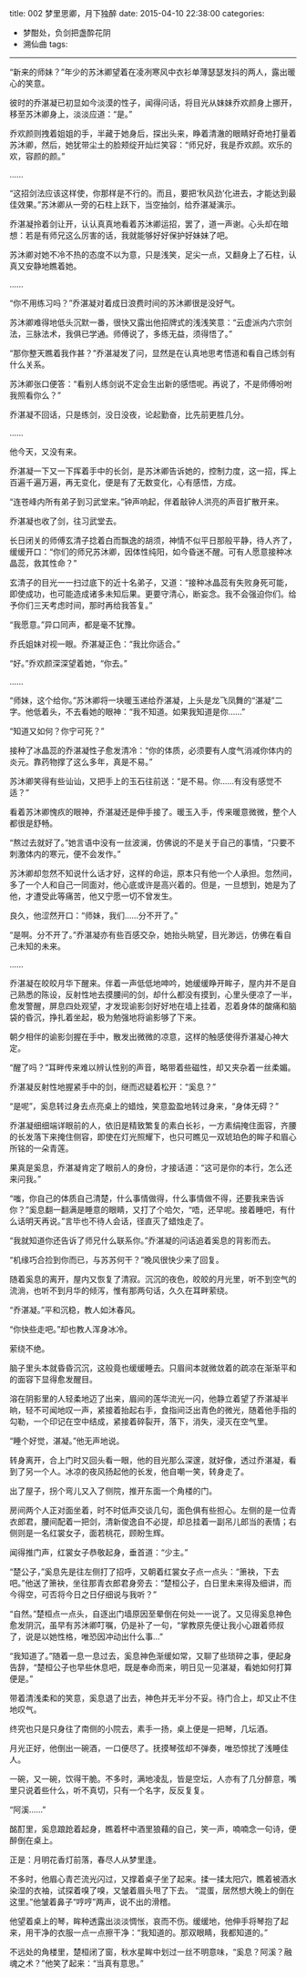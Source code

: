 title: 002 梦里思卿，月下独醉
date: 2015-04-10 22:38:00
categories: 
- 梦酣处，负剑把盏酔花阴
- 溯仙曲
tags: 
---

“新来的师妹？”年少的苏沐卿望着在凌冽寒风中衣衫单薄瑟瑟发抖的两人，露出暖心的笑意。

彼时的乔湛凝已初显如今淡漠的性子，闻得问话，将目光从妹妹乔欢颜身上挪开，移至苏沐卿身上，淡淡应道：“是。”

乔欢颜则拽着姐姐的手，半藏于她身后，探出头来，睁着清澈的眼睛好奇地打量着苏沐卿，然后，她犹带尘土的脸颊绽开灿烂笑容：“师兄好，我是乔欢颜。欢乐的欢，容颜的颜。”<!-- more -->

……

“这招剑法应该这样使，你那样是不行的。而且，要把‘秋风劲’化进去，才能达到最佳效果。”苏沐卿从一旁的石柱上跃下，当空抽剑，给乔湛凝演示。

乔湛凝拎着剑让开，认认真真地看着苏沐卿运招，罢了，道一声谢。心头却在暗想：若是有师兄这么厉害的话，我就能够好好保护好妹妹了吧。

苏沐卿对她不冷不热的态度不以为意，只是浅笑，足尖一点，又翻身上了石柱，认真又安静地瞧着她。

……

“你不用练习吗？”乔湛凝对着成日浪费时间的苏沐卿很是没好气。

苏沐卿难得地低头沉默一番，很快又露出他招牌式的浅浅笑意：“云虚派内六宗剑法，三脉法术，我俱已学通。师傅说了，多练无益，须得悟了。”

“那你整天瞧着我作甚？”乔湛凝发了问，显然是在认真地思考悟道和看自己练剑有什么关系。

苏沐卿张口便答：“看别人练剑说不定会生出新的感悟呢。再说了，不是师傅吩咐我照看你么？”

乔湛凝不回话，只是练剑，没日没夜，论起勤奋，比先前更胜几分。

……

他今天，又没有来。

乔湛凝一下又一下挥着手中的长剑，是苏沐卿告诉她的，控制力度，这一招，挥上百遍千遍万遍，再无变化，便是有了无数变化，心有感悟，方成。

“连苍峰内所有弟子到习武堂来。”钟声响起，伴着敲钟人洪亮的声音扩散开来。

乔湛凝也收了剑，往习武堂去。

长日闭关的师傅玄清子捻着白而飘逸的胡须，神情不似平日那般平静，待人齐了，缓缓开口：“你们的师兄苏沐卿，因体性纯阳，如今昏迷不醒。可有人愿意接种冰晶蕊，救其性命？”

玄清子的目光一一扫过底下的近十名弟子，又道：“接种冰晶蕊有失败身死可能，即使成功，也可能造成诸多未知后果。更要守清心，断妄念。我不会强迫你们。给予你们三天考虑时间，那时再给我答复。”

“我愿意。”异口同声，都是毫不犹豫。

乔氏姐妹对视一眼。乔湛凝正色：“我比你适合。”

“好。”乔欢颜深深望着她，“你去。”

……

“师妹，这个给你。”苏沐卿将一块暖玉递给乔湛凝，上头是龙飞凤舞的“湛凝”二字。他低着头，不去看她的眼神：“我不知道。如果我知道是你……”

“知道又如何？你宁可死？” 

接种了冰晶蕊的乔湛凝性子愈发清冷：“你的体质，必须要有人度气消减你体内的炎元。靠药物撑了这么多年，真是不易。”

苏沐卿笑得有些讪讪，又把手上的玉石往前送：“是不易。你……有没有感觉不适？”

看着苏沐卿愧疚的眼神，乔湛凝还是伸手接了。暖玉入手，传来暖意微微，整个人都很是舒畅。

“熬过去就好了。”她言语中没有一丝波澜，仿佛说的不是关于自己的事情，“只要不刺激体内的寒元，便不会发作。”

苏沐卿却忽然不知说什么话才好，这样的命运，原本只有他一个人承担。忽然间，多了一个人和自己一同面对，他心底或许是高兴着的。但是，一旦想到，她是为了他，才遭受此等痛苦，他又宁愿一切不曾发生。

良久，他涩然开口：“师妹，我们……分不开了。”

“是啊。分不开了。”乔湛凝亦有些百感交杂，她抬头眺望，目光渺远，仿佛在看自己未知的未来。 

……

乔湛凝在皎皎月华下醒来。伴着一声低低地呻吟，她缓缓睁开眸子，屋内并不是自己熟悉的陈设，反射性地去摸腰间的剑，却什么都没有摸到，心里头便凉了一半，愈发警醒，屏息四处观望，才发现谕影剑好好地在墙上挂着，忍着身体的酸痛和脑袋的昏沉，挣扎着坐起，极为勉强地将谕影够了下来。

朝夕相伴的谕影剑握在手中，散发出微微的凉意，这样的触感使得乔湛凝心神大定。

“醒了吗？”耳畔传来难以辨认性别的声音，略带着些磁性，却又夹杂着一丝柔媚。

乔湛凝反射性地握紧手中的剑，继而迟疑着松开：“奚息？”

“是呢”，奚息转过身去点亮桌上的蜡烛，笑意盈盈地转过身来，“身体无碍？”

乔湛凝细细端详眼前的人，依旧是精致繁复的素白长衫，一方素绢掩住面容，齐腰的长发落下来掩住侧容，即使在灯光照耀下，也只可瞧见一双琥珀色的眸子和眉心所铭的一朵青莲。

果真是奚息，乔湛凝肯定了眼前人的身份，才接话道：“这可是你的本行，怎么还来问我。”

“嗤，你自己的体质自己清楚，什么事情做得，什么事情做不得，还要我来告诉你？”奚息翻一翻满是睡意的眼睛，又打了个哈欠，“唔，还早呢。接着睡吧，有什么话明天再说。”言毕也不待人会话，径直灭了蜡烛走了。

“我就知道你还告诉了师兄什么联系你。”乔湛凝的问话追着奚息的背影而去。

“机缘巧合捡到你而已，与苏苏何干？”晚风很快少来了回复。

随着奚息的离开，屋内又恢复了清寂。沉沉的夜色，皎皎的月光里，听不到空气的流淌，也听不到月华的倾泻，惟有那两句话，久久在耳畔萦绕。

“乔湛凝。”平和沉稳，教人如沐春风。

“你快些走吧。”却也教人浑身冰冷。

萦绕不绝。

脑子里头本就昏昏沉沉，这般竟也缓缓睡去。只眉间本就微敛着的疏凉在渐渐平和的面容下显得愈发醒目。

溶在阴影里的人轻柔地迈了出来，眉间的莲华流光一闪，他静立着望了乔湛凝半晌，轻不可闻地叹一声，紧接着抬起右手，食指间泛出青色的微光，随着他手指的勾勒，一个印记在空中结成，紧接着碎裂开，落下，消失，浸灭在空气里。

“睡个好觉，湛凝。”他无声地说。

转身离开，合上门时又回头看一眼，他的目光那么深邃，就好像，透过乔湛凝，看到了另一个人。冰凉的夜风扬起他的长发，他自嘲一笑，转身走了。

出了屋子，拐个弯儿又入了侧院，推开东面一个角楼的门。

房间两个人正对面坐着，时不时低声交谈几句，面色俱有些担心。左侧的是一位青衣郎君，腰间配着一把剑，清新俊逸自不必提，却总挂着一副吊儿郎当的表情；右侧则是一名红裳女子，面若桃花，顾盼生辉。

闻得推门声，红裳女子恭敬起身，垂首道：“少主。”

 “楚公子，”奚息先是往左侧打了招呼，又朝着红裳女子点一点头：“箫袂，下去吧。”他送了箫袂，坐往那青衣郎君身旁去：“楚桓公子，白日里未来得及细讲，而今得空，可否将今日之日仔细说与我听？”

“自然。”楚桓点一点头，自逐出门墙原因至晕倒在何处一一说了。又见得奚息神色愈发阴沉，虽早有苏沐卿叮嘱，仍是补了一句，“掌教原先便让我小心跟着师叔了，说是以她性格，唯恐因冲动出什么事…”

“我知道了。”随着一息一息过去，奚息神色渐缓如常，又聊了些琐碎之事，便起身告辞，“楚桓公子也早些休息吧，既是奉命而来，明日见一见湛凝，看她如何打算便是。”

带着清浅柔和的笑意，奚息退了出去，神色并无半分不妥。待门合上，却又止不住地叹气。

终究也只是只身往了南侧的小院去，素手一扬，桌上便是一把琴，几坛酒。

月光正好，他倒出一碗酒，一口便尽了。抚摸琴弦却不弹奏，唯恐惊扰了浅睡佳人。

一碗，又一碗，饮得干脆。不多时，满地凌乱，皆是空坛，人亦有了几分醉意，嘴里只说着些什么，听不真切，只有一个名字，反反复复。

“阿溪……”

酩酊里，奚息踉跄着起身，瞧着杯中酒里狼藉的自己，笑一声，喃喃念一句诗，便醉倒在桌上。

正是：月明花香灯前落，春尽人从梦里逢。

不多时，他眉心青芒流光闪过，又撑着桌子坐了起来。揉一揉太阳穴，瞧着被酒水染湿的衣袖，试探着嗅了嗅，又皱着眉头甩了下去。
“混蛋，居然想大晚上的倒在这里。”他皱着鼻子“哼哼”两声，说不出的滑稽。

他望着桌上的琴，眸种透露出淡淡惆怅，哀而不伤。缓缓地，他伸手将琴抱了起来，用干净的衣服一点一点擦干净：“我知道的。那双眼睛，我都知道的。”

不远处的角楼里，楚桓闭了窗，秋水星眸中划过一丝不明意味，“奚息？阿溪？融魂之术？”他笑了起来：“当真有意思。”